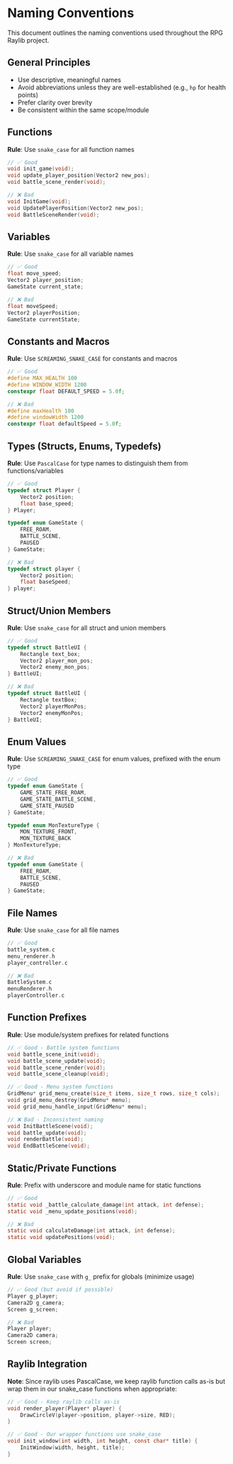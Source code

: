 # Naming Conventions

This document outlines the naming conventions used throughout the RPG Raylib project.

## General Principles

- Use descriptive, meaningful names
- Avoid abbreviations unless they are well-established (e.g., `hp` for health points)
- Prefer clarity over brevity
- Be consistent within the same scope/module

## Functions

**Rule**: Use `snake_case` for all function names

```c
// ✅ Good
void init_game(void);
void update_player_position(Vector2 new_pos);
void battle_scene_render(void);

// ❌ Bad
void InitGame(void);
void UpdatePlayerPosition(Vector2 new_pos);
void BattleSceneRender(void);
```

## Variables

**Rule**: Use `snake_case` for all variable names

```c
// ✅ Good
float move_speed;
Vector2 player_position;
GameState current_state;

// ❌ Bad
float moveSpeed;
Vector2 playerPosition;
GameState currentState;
```

## Constants and Macros

**Rule**: Use `SCREAMING_SNAKE_CASE` for constants and macros

```c
// ✅ Good
#define MAX_HEALTH 100
#define WINDOW_WIDTH 1200
constexpr float DEFAULT_SPEED = 5.0f;

// ❌ Bad
#define maxHealth 100
#define windowWidth 1200
constexpr float defaultSpeed = 5.0f;
```

## Types (Structs, Enums, Typedefs)

**Rule**: Use `PascalCase` for type names to distinguish them from functions/variables

```c
// ✅ Good
typedef struct Player {
    Vector2 position;
    float base_speed;
} Player;

typedef enum GameState {
    FREE_ROAM,
    BATTLE_SCENE,
    PAUSED
} GameState;

// ❌ Bad
typedef struct player {
    Vector2 position;
    float baseSpeed;
} player;
```

## Struct/Union Members

**Rule**: Use `snake_case` for all struct and union members

```c
// ✅ Good
typedef struct BattleUI {
    Rectangle text_box;
    Vector2 player_mon_pos;
    Vector2 enemy_mon_pos;
} BattleUI;

// ❌ Bad
typedef struct BattleUI {
    Rectangle textBox;
    Vector2 playerMonPos;
    Vector2 enemyMonPos;
} BattleUI;
```

## Enum Values

**Rule**: Use `SCREAMING_SNAKE_CASE` for enum values, prefixed with the enum type

```c
// ✅ Good
typedef enum GameState {
    GAME_STATE_FREE_ROAM,
    GAME_STATE_BATTLE_SCENE,
    GAME_STATE_PAUSED
} GameState;

typedef enum MonTextureType {
    MON_TEXTURE_FRONT,
    MON_TEXTURE_BACK
} MonTextureType;

// ❌ Bad
typedef enum GameState {
    FREE_ROAM,
    BATTLE_SCENE,
    PAUSED
} GameState;
```

## File Names

**Rule**: Use `snake_case` for all file names

```c
// ✅ Good
battle_system.c
menu_renderer.h
player_controller.c

// ❌ Bad
BattleSystem.c
menuRenderer.h
playerController.c
```

## Function Prefixes

**Rule**: Use module/system prefixes for related functions

```c
// ✅ Good - Battle system functions
void battle_scene_init(void);
void battle_scene_update(void);
void battle_scene_render(void);
void battle_scene_cleanup(void);

// ✅ Good - Menu system functions
GridMenu* grid_menu_create(size_t items, size_t rows, size_t cols);
void grid_menu_destroy(GridMenu* menu);
void grid_menu_handle_input(GridMenu* menu);

// ❌ Bad - Inconsistent naming
void InitBattleScene(void);
void battle_update(void);
void renderBattle(void);
void EndBattleScene(void);
```

## Static/Private Functions

**Rule**: Prefix with underscore and module name for static functions

```c
// ✅ Good
static void _battle_calculate_damage(int attack, int defense);
static void _menu_update_positions(void);

// ❌ Bad
static void calculateDamage(int attack, int defense);
static void updatePositions(void);
```

## Global Variables

**Rule**: Use `snake_case` with `g_` prefix for globals (minimize usage)

```c
// ✅ Good (but avoid if possible)
Player g_player;
Camera2D g_camera;
Screen g_screen;

// ❌ Bad
Player player;
Camera2D camera;
Screen screen;
```

## Raylib Integration

**Note**: Since raylib uses PascalCase, we keep raylib function calls as-is but wrap them in our snake_case functions when appropriate:

```c
// ✅ Good - Keep raylib calls as-is
void render_player(Player* player) {
    DrawCircleV(player->position, player->size, RED);
}

// ✅ Good - Our wrapper functions use snake_case
void init_window(int width, int height, const char* title) {
    InitWindow(width, height, title);
}
```